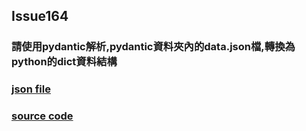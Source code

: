 ## Issue164 
### 請使用pydantic解析,pydantic資料夾內的data.json檔,轉換為python的dict資料結構
### [json file](./data.json)
### [source code](./homework.ipynb)